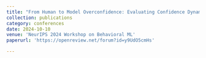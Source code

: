 ```yaml
---
title: "From Human to Model Overconfidence: Evaluating Confidence Dynamics in Large Language Models"
collection: publications
category: conferences
date: 2024-10-10
venue: 'NeurIPS 2024 Workshop on Behavioral ML'
paperurl: 'https://openreview.net/forum?id=y9UdO5cmHs'

---
```


